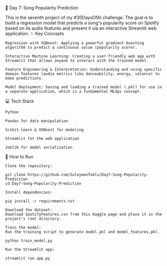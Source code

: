 🎵 Day 7: Song Popularity Prediction

This is the seventh project of my #30DaysOfAI challenge. The goal is to build a regression model that predicts a song's popularity score on Spotify based on its audio features and present it via an interactive Streamlit web application.
✨ Key Concepts

    Regression with XGBoost: Applying a powerful gradient boosting algorithm to predict a continuous value (popularity score).

    Interactive Machine Learning: Creating a user-friendly web app with Streamlit that allows anyone to interact with the trained model.

    Feature Engineering & Interpretation: Understanding and using specific domain features (audio metrics like danceability, energy, valence) to make predictions.

    Model Deployment: Saving and loading a trained model (.pkl) for use in a separate application, which is a fundamental MLOps concept.

💻 Tech Stack

    Python

    Pandas for data manipulation

    Scikit-learn & XGBoost for modeling

    Streamlit for the web application

    Joblib for model serialization

🚀 How to Run

    Clone the repository:

    git clone https://github.com/SuleymanToklu/Day7-Song-Popularity-Prediction
    cd Day7-Song-Popularity-Prediction

    Install dependencies:

    pip install -r requirements.txt

    Download the dataset:
    Download SpotifyFeatures.csv from this Kaggle page and place it in the project's root directory.

    Train the model:
    Run the training script to generate model.pkl and model_features.pkl.

    python train_model.py

    Run the Streamlit app:

    streamlit run app.py

